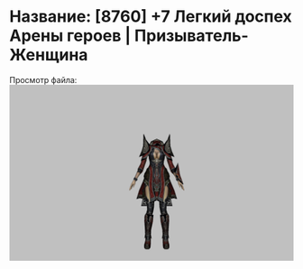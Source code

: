 # Название: [8760] +7 Легкий доспех Арены героев | Призыватель-Женщина

Просмотр файла:
![p090031.png](p090031.png)